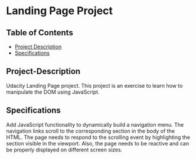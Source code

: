 # Landing Page Project

## Table of Contents

* [Project Description](#Project-Description)
* [Specifications](#Specifications)

## Project-Description

Udacity Landing Page project.  This project is an exercise to learn how to manipulate the DOM using JavaScript.  

## Specifications

Add JavaScript functionality to dynamically build a navigation menu.  The navigation links scroll to the corresponding section in the body of the HTML.  The page needs to respond to the scrolling event by highlighting the section visible in the viewport.  Also, the page needs to be reactive and can be properly displayed on different screen sizes.

